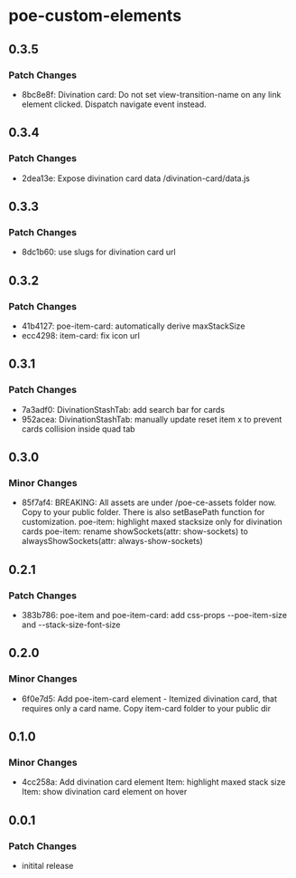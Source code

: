 # poe-custom-elements

## 0.3.5

### Patch Changes

- 8bc8e8f: Divination card: Do not set view-transition-name on any link element clicked. Dispatch navigate event instead.

## 0.3.4

### Patch Changes

- 2dea13e: Expose divination card data /divination-card/data.js

## 0.3.3

### Patch Changes

- 8dc1b60: use slugs for divination card url

## 0.3.2

### Patch Changes

- 41b4127: poe-item-card: automatically derive maxStackSize
- ecc4298: item-card: fix icon url

## 0.3.1

### Patch Changes

- 7a3adf0: DivinationStashTab: add search bar for cards
- 952acea: DivinationStashTab: manually update reset item x to prevent cards collision inside quad tab

## 0.3.0

### Minor Changes

- 85f7af4: BREAKING: All assets are under /poe-ce-assets folder now. Copy to your public folder. There is also setBasePath function for customization.
  poe-item: highlight maxed stacksize only for divination cards
  poe-item: rename showSockets(attr: show-sockets) to alwaysShowSockets(attr: always-show-sockets)

## 0.2.1

### Patch Changes

- 383b786: poe-item and poe-item-card: add css-props --poe-item-size and --stack-size-font-size

## 0.2.0

### Minor Changes

- 6f0e7d5: Add poe-item-card element - Itemized divination card, that requires only a card name.
  Copy item-card folder to your public dir

## 0.1.0

### Minor Changes

- 4cc258a: Add divination card element
  Item: highlight maxed stack size
  Item: show divination card element on hover

## 0.0.1

### Patch Changes

- initital release
